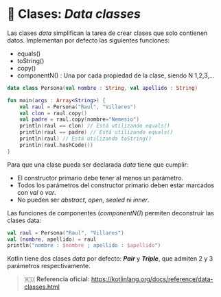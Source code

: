 # :card_index: Clases: _Data classes_

Las clases _data_ simplifican la tarea de crear clases que solo contienen datos. Implementan por defecto las siguientes funciones:

* equals()
* toString()
* copy()
* componentN() : Una por cada propiedad de la clase, siendo N 1,2,3,...

```kotlin
data class Persona(val nombre : String, val apellido : String)

fun main(args : Array<String>) {
    val raul = Persona("Raul", "Villares")
    val clon = raul.copy()
    val padre = raul.copy(nombre="Nemesio")
    println(raul == clon) // Está utilizando equals()
    println(raul == padre) // Está utilizando equals()
    println(raul) // Está utilizando toString()
    println(raul.hashCode())
}
```

Para que una clase pueda ser declarada _data_ tiene que cumplir:

* El constructor primario debe tener al menos un parámetro.
* Todos los parámetros del constructor primario deben estar marcados con _val_ o _var_.
* No pueden ser _abstract_, _open_, _sealed_ ni _inner_.

Las funciones de componentes (_componentN()_) permiten deconstruir las clases data:

```kotlin
val raul = Persona("Raul", "Villares")
val (nombre, apellido) = raul
println("nombre : $nombre ; apellido : $apellido")
```

Kotlin tiene dos clases _data_ por defecto: **_Pair_** y **_Triple_**, que admiten 2 y 3 parámetros respectivamente.

>:ru: **Referencia oficial:** https://kotlinlang.org/docs/reference/data-classes.html

